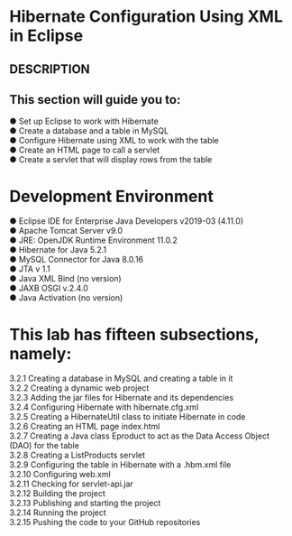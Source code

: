 # Hibernate Configuration Using XML in Eclipse
## DESCRIPTION

## This section will guide you to:

● Set up Eclipse to work with Hibernate\
● Create a database and a table in MySQL\
● Configure Hibernate using XML to work with the table\
● Create an HTML page to call a servlet\
● Create a servlet that will display rows from the table

 

# Development Environment

● Eclipse IDE for Enterprise Java Developers v2019-03 (4.11.0)\
● Apache Tomcat Server v9.0\
● JRE: OpenJDK Runtime Environment 11.0.2\
● Hibernate for Java 5.2.1\
● MySQL Connector for Java 8.0.16\
● JTA v 1.1\
● Java XML Bind (no version)\
● JAXB OSGI v.2.4.0\
● Java Activation (no version)

 

# This lab has fifteen subsections, namely:

3.2.1 Creating a database in MySQL and creating a table in it\
3.2.2 Creating a dynamic web project\
3.2.3 Adding the jar files for Hibernate and its dependencies\
3.2.4 Configuring Hibernate with hibernate.cfg.xml\
3.2.5 Creating a HibernateUtil class to initiate Hibernate in code\
3.2.6 Creating an HTML page index.html\
3.2.7 Creating a Java class Eproduct to act as the Data Access Object (DAO) for the table\
3.2.8 Creating a ListProducts servlet\
3.2.9 Configuring the table in Hibernate with a .hbm.xml file\
3.2.10 Configuring web.xml\
3.2.11 Checking for servlet-api.jar\
3.2.12 Building the project\
3.2.13 Publishing and starting the project\
3.2.14 Running the project\
3.2.15 Pushing the code to your GitHub repositories
